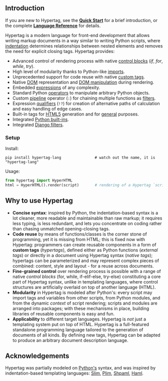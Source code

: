 ## Introduction

If you are new to Hypertag, see the 
**[Quick Start](https://github.com/mwojnars/hypertag#quick-start)** for a brief introduction,
or the complete **[Language Reference](http://hypertag.io/#language-reference)** for details.

Hypertag is a modern language for front-end development that allows
writing markup documents in a way similar to writing Python scripts,
where [indentation](http://hypertag.io/#layout) determines relationships between nested elements 
and removes the need for explicit closing tags. Hypertag provides:

- Advanced control of rendering process with native [control blocks](http://hypertag.io/#control-blocks) 
  (_if_, _for_, _while_, _try_).
- High level of modularity thanks to Python-like [imports](http://hypertag.io/#imports).
- Unprecedented support for code reuse with native [custom tags](http://hypertag.io/#custom-tags).
- Native [DOM](http://hypertag.io/#dom) representation and [DOM manipulation](http://hypertag.io/#dom-manipulation) during rendering.
- Embedded [expressions](http://hypertag.io/#expressions) of any complexity.
- Standard Python [operators](http://hypertag.io/#operators) to manipulate arbitrary Python objects.
- Custom [pipeline](http://hypertag.io/#filters) operator (`:`) for chaining multiple functions as [filters](http://hypertag.io/#filters).
- Expression [qualifiers](http://hypertag.io/#qualifiers) (`!?`) for creation of alternative paths of calculation and easy handling of edge cases.
- Built-in tags for [HTML5](http://hypertag.io/#html-specific-symbols) generation and for [general](http://hypertag.io/#hypertag-built-ins) purposes.
- Integrated [Python built-ins](http://hypertag.io/#python-built-ins).
- Integrated [Django filters](http://hypertag.io/#django-filters).
  

### Setup

Install:
```
pip install hypertag-lang               # watch out the name, it is "hypertag-lang"
```

Usage:
```python
from hypertag import HyperHTML
html = HyperHTML().render(script)       # rendering of a Hypertag `script` to HTML
```

## Why to use Hypertag

- **Concise syntax**: inspired by Python, the indentation-based syntax is a lot cleaner, 
  more readable and maintainable than raw markup; it requires less typing, is less redundant,
  and lets you concentrate on coding rather than chasing unmatched opening-closing tags.
- **Code reuse** by means of functions/classes is the corner stone of programming,
  yet it is missing from HTML; this is fixed now with Hypertag:
  programmers can create reusable components in a form of **custom tags** (_hypertags_), 
  defined either as Python functions (_external tags_) 
  or directly in a document using Hypertag syntax (_native tags_);
  hypertags can be parameterized and may represent complex pieces 
  of combined: content, style and layout - for a reuse across documents.
- **Fine-grained control** over rendering process is possible with
  a range of native _control blocks_ (for, while, if-elif-else, try-else) 
  constituting a core part of Hypertag syntax, unlike in templating languages, 
  where control structures are artificially overlaid on top of another language (HTML).
- **Modularity** in Hypertag is modeled after Python's: 
  every script may import tags and variables from other scripts,
  from Python modules, and from the dynamic _context_ of script rendering;
  scripts and modules are arranged into packages;
  with these mechanisms in place, building libraries of reusable components is easy and fun.
- **Applicability** to different target languages. 
  Hypertag is _not_ just a templating system put on top of HTML. 
  Hypertag is a full-featured standalone programming language tailored to the generation
  of documents of all kinds. By defining new tags, Hypertag can be adapted to produce an arbitrary
  document description language.
  

## Acknowledgements

Hypertag was partially modeled on [Python's](https://www.python.org/) syntax, and 
was inspired by indentation-based templating languages:
[Slim](http://slim-lang.com/), [Plim](https://plim.readthedocs.io/en/latest/index.html),
[Shpaml](http://shpaml.com/), [Haml](https://haml.info/).


